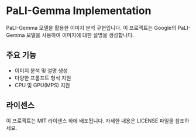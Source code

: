 # PaLI-Gemma Implementation

PaLI-Gemma 모델을 활용한 이미지 분석 구현입니다. 이 프로젝트는 Google의 PaLI-Gemma 모델을 사용하여 이미지에 대한 설명을 생성합니다.

## 주요 기능

- 이미지 분석 및 설명 생성
- 다양한 프롬프트 형식 지원
- CPU 및 GPU(MPS) 지원

## 라이센스

이 프로젝트는 MIT 라이센스 하에 배포됩니다. 자세한 내용은 LICENSE 파일을 참조하세요. 